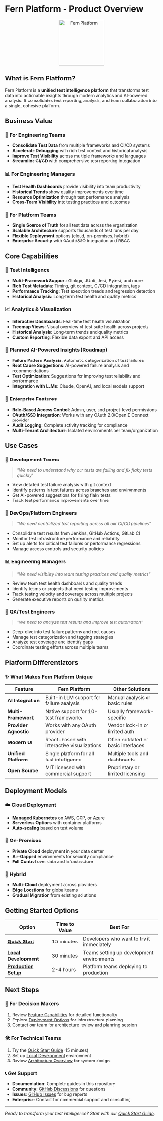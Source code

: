 # Fern Platform - Product Overview

<div align="center">
  <img src="https://github.com/guidewire-oss/fern-reporter/blob/main/docs/images/logo-color.png" alt="Fern Platform" width="150"/>
</div>

## What is Fern Platform?

Fern Platform is a **unified test intelligence platform** that transforms test data into actionable insights through modern analytics and AI-powered analysis. It consolidates test reporting, analysis, and team collaboration into a single, cohesive platform.

## Business Value

### 🎯 **For Engineering Teams**
- **Consolidate Test Data** from multiple frameworks and CI/CD systems
- **Accelerate Debugging** with rich test context and historical analysis
- **Improve Test Visibility** across multiple frameworks and languages
- **Streamline CI/CD** with comprehensive test reporting integration

### 📊 **For Engineering Managers**
- **Test Health Dashboards** provide visibility into team productivity
- **Historical Trends** show quality improvements over time
- **Resource Optimization** through test performance analysis
- **Cross-Team Visibility** into testing practices and outcomes

### 🏢 **For Platform Teams**
- **Single Source of Truth** for all test data across the organization
- **Scalable Architecture** supports thousands of test runs per day
- **Flexible Deployment** options (cloud, on-premises, hybrid)
- **Enterprise Security** with OAuth/SSO integration and RBAC

## Core Capabilities

### 🔬 **Test Intelligence**
- **Multi-Framework Support**: Ginkgo, JUnit, Jest, Pytest, and more
- **Rich Test Metadata**: Timing, git context, CI/CD integration, tags
- **Performance Tracking**: Test execution trends and regression detection
- **Historical Analysis**: Long-term test health and quality metrics

### 📈 **Analytics & Visualization**
- **Interactive Dashboards**: Real-time test health visualization
- **Treemap Views**: Visual overview of test suite health across projects
- **Historical Analysis**: Long-term trends and quality metrics
- **Custom Reporting**: Flexible data export and API access

### 🤖 **Planned AI-Powered Insights** (Roadmap)
- **Failure Pattern Analysis**: Automatic categorization of test failures
- **Root Cause Suggestions**: AI-powered failure analysis and recommendations  
- **Test Optimization**: Suggestions for improving test reliability and performance
- **Integration with LLMs**: Claude, OpenAI, and local models support

### 🔐 **Enterprise Features**
- **Role-Based Access Control**: Admin, user, and project-level permissions
- **OAuth/SSO Integration**: Works with any OAuth 2.0/OpenID Connect provider
- **Audit Logging**: Complete activity tracking for compliance
- **Multi-Tenant Architecture**: Isolated environments per team/organization

## Use Cases

### 👥 **Development Teams**
> *"We need to understand why our tests are failing and fix flaky tests quickly"*

- View detailed test failure analysis with git context
- Identify patterns in test failures across branches and environments
- Get AI-powered suggestions for fixing flaky tests
- Track test performance improvements over time

### 🔧 **DevOps/Platform Engineers**
> *"We need centralized test reporting across all our CI/CD pipelines"*

- Consolidate test results from Jenkins, GitHub Actions, GitLab CI
- Monitor test infrastructure performance and reliability
- Set up alerts for critical test failures or performance regressions
- Manage access controls and security policies

### 📊 **Engineering Managers**
> *"We need visibility into team testing practices and quality metrics"*

- Review team test health dashboards and quality trends
- Identify teams or projects that need testing improvements
- Track testing velocity and coverage across multiple projects
- Generate executive reports on quality metrics

### 🏢 **QA/Test Engineers**
> *"We need to analyze test results and improve test automation"*

- Deep-dive into test failure patterns and root causes
- Manage test categorization and tagging strategies
- Analyze test coverage and identify gaps
- Coordinate testing efforts across multiple teams

## Platform Differentiators

### ✨ **What Makes Fern Platform Unique**

| **Feature** | **Fern Platform** | **Other Solutions** |
|-------------|-------------------|---------------------|
| **AI Integration** | Built-in LLM support for failure analysis | Manual analysis or basic rules |
| **Multi-Framework** | Native support for 10+ test frameworks | Usually framework-specific |
| **Provider Agnostic** | Works with any OAuth provider | Vendor lock-in or limited auth |
| **Modern UI** | React-based with interactive visualizations | Often outdated or basic interfaces |
| **Unified Platform** | Single platform for all test intelligence | Multiple tools and dashboards |
| **Open Source** | MIT licensed with commercial support | Proprietary or limited licensing |

## Deployment Models

### ☁️ **Cloud Deployment**
- **Managed Kubernetes** on AWS, GCP, or Azure
- **Serverless Options** with container platforms
- **Auto-scaling** based on test volume

### 🏢 **On-Premises**
- **Private Cloud** deployment in your data center
- **Air-Gapped** environments for security compliance
- **Full Control** over data and infrastructure

### 🔄 **Hybrid**
- **Multi-Cloud** deployment across providers
- **Edge Locations** for global teams
- **Gradual Migration** from existing solutions

## Getting Started Options

| **Option** | **Time to Value** | **Best For** |
|------------|-------------------|--------------|
| [**Quick Start**](../developers/quick-start.md) | 15 minutes | Developers who want to try it immediately |
| [**Local Development**](../developers/local-development.md) | 30 minutes | Teams setting up development environments |
| [**Production Setup**](../operations/production-setup.md) | 2-4 hours | Platform teams deploying to production |

## Next Steps

### 🎯 **For Decision Makers**
1. Review [Feature Capabilities](capabilities.md) for detailed functionality
2. Explore [Deployment Options](deployment-options.md) for infrastructure planning
3. Contact our team for architecture review and planning session

### 🛠️ **For Technical Teams**
1. Try the [Quick Start Guide](../developers/quick-start.md) (15 minutes)
2. Set up [Local Development](../developers/local-development.md) environment
3. Review [Architecture Overview](../architecture/overview.md) for system design

### 📞 **Get Support**
- **Documentation**: Complete guides in this repository
- **Community**: [GitHub Discussions](../../discussions) for questions
- **Issues**: [GitHub Issues](../../issues) for bug reports
- **Enterprise**: Contact for commercial support and consulting

---

*Ready to transform your test intelligence? Start with our [Quick Start Guide](../developers/quick-start.md).*